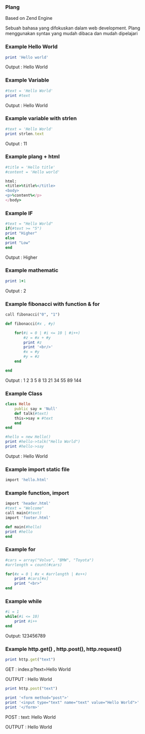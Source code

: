 ### Plang
Based on Zend Engine

Sebuah bahasa yang difokuskan dalam web development. Plang menggunakan syntax yang mudah dibaca dan mudah dipelajari

### Example Hello World
```ruby
print 'Hello world'
```
Output : Hello World

### Example Variable

```ruby
#text = 'Hello World'
print #text
```
Output : Hello World

### Example variable with strlen
```ruby
#text = 'Hello World'
print strlen.text
```
Output : 11

### Example plang + html
```ruby
#title = 'Hello title'
#content = 'Hello world'

html:
<title>%title%</title>
<body>
<p>%content%</p>
</body>
```

### Example IF

```ruby
#text = "Hello World"
if(#text >= "5")
print "Higher"
else
print "Low"
end
```
Output : Higher

### Example mathematic
```ruby
print 1+1
```
Output : 2

### Example fibonacci with function & for

```ruby
call fibonacci("0", "1")

def fibonacci(#x , #y)

    for(#i = 0 | #i <= 10 | #i++)
        #z = #x + #y
        print #z
        print '<br/>'
        #x = #y    
        #y = #z     
    end

end
```

Output :
1
2
3
5
8
13
21
34
55
89
144

### Example Class
```ruby
class Hello
    public say = 'Null'
    def talk(#text)
    this->say = #text
    end
end

#hello = new Hello()
print #hello->talk("Hello World")
print #hello->say
```
Output : Hello World

### Example import static file
```ruby
import 'hello.html'
```
### Example function, import
```ruby
import 'header.html'
#text = "Welcome"
call main(#text)
import 'footer.html'

def main(#hello)
print #hello
end
```
### Example for
```ruby
#cars = array("Volvo", "BMW", "Toyota")
#arrlength = count(#cars)

for(#x = 0 | #x < #arrlength | #x++)
    print #cars[#x]
    print "<br>"
end
```

### Example while
```ruby
#i = 1
while(#i <= 10)
    print #i++
end
```
Output: 123456789

### Example http.get() , http.post(), http.request()
```ruby
print http.get("text")
```
GET : index.p?text=Hello World

OUTPUT : Hello World

```ruby
print http.post("text")

print '<form method="post">'
print '<input type="text" name="text" value="Hello World">'
print '</form>'
```
POST : text: Hello World

OUTPUT : Hello World